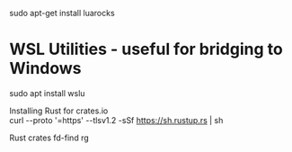 
sudo apt-get install luarocks
# WSL Utilities - useful for bridging to Windows
sudo apt install wslu

Installing Rust for crates.io  
curl --proto '=https' --tlsv1.2 -sSf https://sh.rustup.rs | sh

Rust crates
fd-find
rg



